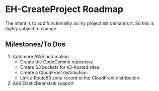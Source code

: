 # EH-CreateProject Roadmap

The intent is to add functionality as my project list demands it. So this is
*highly* subject to change.

## Milestones/To Dos

1. Add more AWS automation
    * Create the CodeCommit repository
    * Create S3 buckets for s3-hosted sites.
    * Create a CloudFront distribution.
    * Link a Route53 zone record to the CloudFront distribution.
1. Add ElasticBeanstalk support
